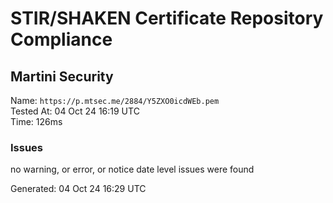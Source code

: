 # STIR/SHAKEN Certificate Repository Compliance

## Martini Security

Name: `https://p.mtsec.me/2884/Y5ZXO0icdWEb.pem`\
Tested At: 04 Oct 24 16:19 UTC\
Time: 126ms

### Issues

no warning, or error, or notice date level issues were found

Generated: 04 Oct 24 16:29 UTC